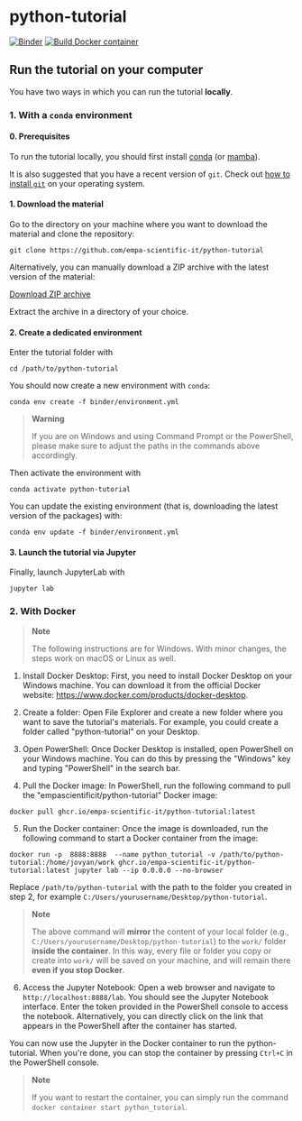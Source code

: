 # python-tutorial

[![Binder](https://mybinder.org/badge_logo.svg)](https://mybinder.org/v2/gh/empa-scientific-it/python-tutorial.git/main?labpath=index.ipynb) [![Build Docker container](https://github.com/empa-scientific-it/python-tutorial/actions/workflows/build-docker-image.yml/badge.svg)](https://github.com/empa-scientific-it/python-tutorial/actions/workflows/build-docker-image.yml)

## Run the tutorial on your computer

You have two ways in which you can run the tutorial **locally**.

### 1. With a `conda` environment

#### 0. Prerequisites

To run the tutorial locally, you should first install [conda](https://docs.conda.io/en/latest/miniconda.html) (or [mamba](https://mamba.readthedocs.io/en/latest/installation.html)).

It is also suggested that you have a recent version of `git`. Check out [how to install `git`](https://git-scm.com/book/en/v2/Getting-Started-Installing-Git) on your operating system.

#### 1. Download the material

Go to the directory on your machine where you want to download the material and clone the repository:

```console
git clone https://github.com/empa-scientific-it/python-tutorial
```

Alternatively, you can manually download a ZIP archive with the latest version of the material:

[Download ZIP archive](https://github.com/empa-scientific-it/python-tutorial/archive/refs/heads/main.zip)

Extract the archive in a directory of your choice.

#### 2. Create a dedicated environment

Enter the tutorial folder with

```console
cd /path/to/python-tutorial

```

You should now create a new environment with `conda`:

```console
conda env create -f binder/environment.yml
```

> **Warning**
>
> If you are on Windows and using Command Prompt or the PowerShell, please make sure to adjust the paths in the commands above accordingly.

Then activate the environment with

```console
conda activate python-tutorial
```

You can update the existing environment (that is, downloading the latest version of the packages) with:

```console
conda env update -f binder/environment.yml
```

#### 3. Launch the tutorial via Jupyter

Finally, launch JupyterLab with

```console
jupyter lab
```

### 2. With Docker

> **Note**
>
> The following instructions are for Windows. With minor changes, the steps work on macOS or Linux as well.

1. Install Docker Desktop: First, you need to install Docker Desktop on your Windows machine. You can download it from the official Docker website: https://www.docker.com/products/docker-desktop.

2. Create a folder: Open File Explorer and create a new folder where you want to save the tutorial's materials. For example, you could create a folder called "python-tutorial" on your Desktop.

3. Open PowerShell: Once Docker Desktop is installed, open PowerShell on your Windows machine. You can do this by pressing the "Windows" key and typing "PowerShell" in the search bar.

4. Pull the Docker image: In PowerShell, run the following command to pull the "empascientificit/python-tutorial" Docker image:

```console
docker pull ghcr.io/empa-scientific-it/python-tutorial:latest
```

5. Run the Docker container: Once the image is downloaded, run the following command to start a Docker container from the image:

```console
docker run -p  8888:8888  --name python_tutorial -v /path/to/python-tutorial:/home/jovyan/work ghcr.io/empa-scientific-it/python-tutorial:latest jupyter lab --ip 0.0.0.0 --no-browser
```

Replace `/path/to/python-tutorial` with the path to the folder you created in step 2, for example `C:/Users/yourusername/Desktop/python-tutorial`.

> **Note**
>
> The above command will **mirror** the content of your local folder (e.g., `C:/Users/yourusername/Desktop/python-tutorial`) to the `work/` folder **inside the container**. In this way, every file or folder you copy or create into `work/` will be saved on your machine, and will remain there **even if you stop Docker**.

6. Access the Jupyter Notebook: Open a web browser and navigate to `http://localhost:8888/lab`. You should see the Jupyter Notebook interface. Enter the token provided in the PowerShell console to access the notebook. Alternatively, you can directly click on the link that appears in the PowerShell after the container has started.

You can now use the Jupyter in the Docker container to run the python-tutorial. When you're done, you can stop the container by pressing `Ctrl+C` in the PowerShell console.

> **Note**
>
> If you want to restart the container, you can simply run the command `docker container start python_tutorial`.
